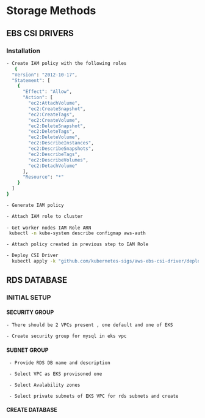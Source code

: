 # Storage Methods

## EBS CSI DRIVERS

### Installation
```sh
- Create IAM policy with the following roles 
   {
  "Version": "2012-10-17",
  "Statement": [
    {
      "Effect": "Allow",
      "Action": [
        "ec2:AttachVolume",
        "ec2:CreateSnapshot",
        "ec2:CreateTags",
        "ec2:CreateVolume",
        "ec2:DeleteSnapshot",
        "ec2:DeleteTags",
        "ec2:DeleteVolume",
        "ec2:DescribeInstances",
        "ec2:DescribeSnapshots",
        "ec2:DescribeTags",
        "ec2:DescribeVolumes",
        "ec2:DetachVolume"
      ],
      "Resource": "*"
    }
  ]
}

- Generate IAM policy

```

```sh
- Attach IAM role to cluster
  
- Get worker nodes IAM Role ARN
 kubectl -n kube-system describe configmap aws-auth

- Attach policy created in previous step to IAM Role

- Deploy CSI Driver
  kubectl apply -k "github.com/kubernetes-sigs/aws-ebs-csi-driver/deploy/kubernetes/overlays/stable/?ref=master"
```


## RDS DATABASE 

### INITIAL SETUP

#### SECURITY GROUP
```sh
- There should be 2 VPCs present , one default and one of EKS

- Create security group for mysql in eks vpc

```

#### SUBNET GROUP
```sh
 - Provide RDS DB name and description

 - Select VPC as EKS provisoned one

 - Select Avalability zones

 - Select private subnets of EKS VPC for rds subnets and create

```

#### CREATE DATABASE
```sh

```